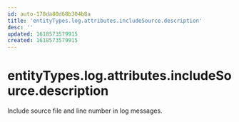 ```yaml
---
id: auto-178da80d68b304b8a
title: 'entityTypes.log.attributes.includeSource.description'
desc: ''
updated: 1618573579915
created: 1618573579915
---
```

# entityTypes.log.attributes.includeSource.description

Include source file and line number in log messages.